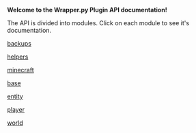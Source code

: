 **Welcome to the Wrapper.py Plugin API documentation!**

The API is divided into modules.  Click on each module to see it's documentation.


[backups](/documentation/backups.rst)

[helpers](/documentation/helpers.rst)

[minecraft](/documentation/minecraft.rst)

[base](/documentation/base.rst)

[entity](/documentation/entity.rst)

[player](/documentation/player.rst)

[world](/documentation/world.rst)


